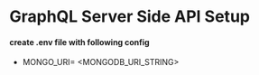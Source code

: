 # GraphQL Server Side API Setup

#### create .env file with following config

- MONGO_URI= <MONGODB_URI_STRING>